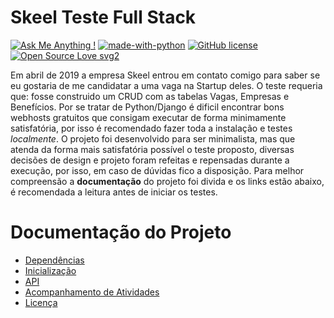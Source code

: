 # Skeel Teste Full Stack
[![Ask Me Anything !](https://img.shields.io/badge/Ask%20me-anything-1abc9c.svg)](https://GitHub.com/Naereen/ama) [![made-with-python](https://img.shields.io/badge/Made%20with-Python-1f425f.svg)](https://www.python.org/) [![GitHub license](https://img.shields.io/github/license/Naereen/StrapDown.js.svg)](https://github.com/Naereen/StrapDown.js/blob/master/LICENSE) [![Open Source Love svg2](https://badges.frapsoft.com/os/v2/open-source.svg?v=103)](https://github.com/ellerbrock/open-source-badges/)

Em abril de 2019 a empresa Skeel entrou em contato comigo para saber se eu gostaria de me candidatar a uma vaga na Startup deles. O teste requeria que: fosse construido um CRUD com as tabelas Vagas, Empresas e Benefícios.
Por se tratar de Python/Django é dificil encontrar bons webhosts gratuitos que consigam executar de forma minimamente satisfatória, por isso é recomendado fazer toda a instalação e testes _localmente_.
O projeto foi desenvolvido para ser minimalista, mas que atenda da forma mais satisfatória possível o teste proposto, diversas decisões de design e projeto foram refeitas e repensadas durante a execução, por isso, em caso de dúvidas fico a disposição.
Para melhor compreensão a **documentação** do projeto foi divida e os links estão abaixo, é recomendada a leitura antes de iniciar os testes.

# Documentação do Projeto
- [Dependências](DEPENDENCIES.md)
- [Inicialização](START.md)
- [API](API.md)
- [Acompanhamento de Atividades](TRACKER.md)
- [Licença](LICENSE)
